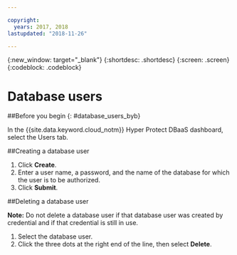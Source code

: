 ```yaml
---

copyright:
  years: 2017, 2018
lastupdated: "2018-11-26"

---
```


{:new_window: target="_blank"}
{:shortdesc: .shortdesc}
{:screen: .screen}
{:codeblock: .codeblock}


# Database users

##Before you begin
{: #database_users_byb}

In the {{site.data.keyword.cloud_notm}} Hyper Protect DBaaS dashboard, select the Users tab.

##Creating a database user

1. Click **Create**.
2. Enter a user name, a password, and the name of the database for which the
user is to be authorized.
3. Click **Submit**.

##Deleting a database user

**Note:** Do not delete a database user if that database user was 
created by credential and if that credential is still in use.

1. Select the database user.
2. Click the three dots at the right end of the line, then select **Delete**.
